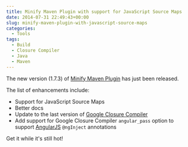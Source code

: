 ```yaml
---
title: Minify Maven Plugin with support for JavaScript Source Maps
date: 2014-07-31 22:49:43+00:00
slug: minify-maven-plugin-with-javascript-source-maps
categories:
  - Tools
tags:
  - Build
  - Closure Compiler
  - Java
  - Maven
---
```


The new version (1.7.3) of [Minify Maven Plugin](https://github.com/samaxes/minify-maven-plugin) has just been released.

The list of enhancements include:

* Support for JavaScript Source Maps
* Better docs
* Update to the last version of [Google Closure Compiler](https://github.com/google/closure-compiler)
* Add support for Google Closure Compiler `angular_pass` option to support [AngularJS](https://angularjs.org/) `@ngInject` annotations

Get it while it's still hot!
